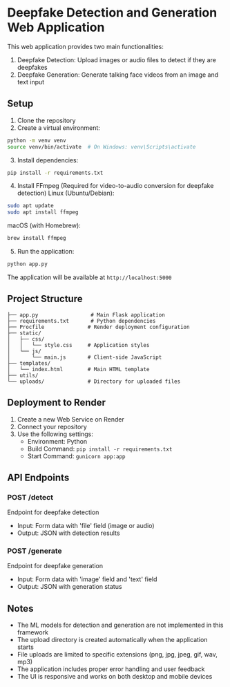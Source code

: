 # Deepfake Detection and Generation Web Application

This web application provides two main functionalities:
1. Deepfake Detection: Upload images or audio files to detect if they are deepfakes
2. Deepfake Generation: Generate talking face videos from an image and text input

## Setup

1. Clone the repository
2. Create a virtual environment:
```bash
python -m venv venv
source venv/bin/activate  # On Windows: venv\Scripts\activate
```

3. Install dependencies:
```bash
pip install -r requirements.txt
```

4. Install FFmpeg (Required for video-to-audio conversion for deepfake detection)
Linux (Ubuntu/Debian):
```bash
sudo apt update
sudo apt install ffmpeg
```
macOS (with Homebrew):
```bash
brew install ffmpeg
```

5. Run the application:
```bash
python app.py
```

The application will be available at `http://localhost:5000`

## Project Structure

```
├── app.py                 # Main Flask application
├── requirements.txt       # Python dependencies
├── Procfile              # Render deployment configuration
├── static/
│   ├── css/
│   │   └── style.css     # Application styles
│   └── js/
│       └── main.js       # Client-side JavaScript
├── templates/
│   └── index.html        # Main HTML template
├── utils/
└── uploads/              # Directory for uploaded files

```

## Deployment to Render

1. Create a new Web Service on Render
2. Connect your repository
3. Use the following settings:
   - Environment: Python
   - Build Command: `pip install -r requirements.txt`
   - Start Command: `gunicorn app:app`

## API Endpoints

### POST /detect
Endpoint for deepfake detection
- Input: Form data with 'file' field (image or audio)
- Output: JSON with detection results

### POST /generate
Endpoint for deepfake generation
- Input: Form data with 'image' field and 'text' field
- Output: JSON with generation status

## Notes

- The ML models for detection and generation are not implemented in this framework
- The upload directory is created automatically when the application starts
- File uploads are limited to specific extensions (png, jpg, jpeg, gif, wav, mp3)
- The application includes proper error handling and user feedback
- The UI is responsive and works on both desktop and mobile devices 